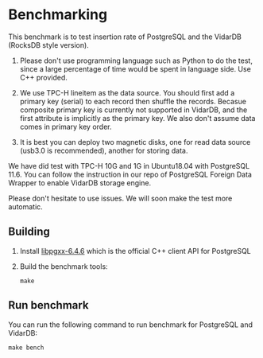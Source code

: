 # Benchmarking

This benchmark is to test insertion rate of PostgreSQL and the VidarDB (RocksDB style version).

1. Please don't use programming language such as Python to do the test, since a large percentage of time would be spent in language side. Use C++ provided.

2. We use TPC-H lineitem as the data source. You should first add a primary key (serial) to each record then shuffle the records. Becasue composite primary key is currently not supported in VidarDB, and the first attribute is implicitly as the primary key. We also don't assume data comes in primary key order.

3. It is best you can deploy two magnetic disks, one for read data source (usb3.0 is recommended), another for storing data. 

We have did test with TPC-H 10G and 1G in Ubuntu18.04 with PostgreSQL 11.6. You can follow the instruction in our repo of PostgreSQL Foreign Data Wrapper to enable VidarDB storage engine. 

Please don't hesitate to use issues. We will soon make the test more automatic.

## Building

1. Install [libpgxx-6.4.6](https://github.com/jtv/libpqxx) which is the official C++ client API for PostgreSQL

2. Build the benchmark tools:

    ```shell
    make
    ```

## Run benchmark

You can run the following command to run benchmark for PostgreSQL and VidarDB:

```shell
make bench
```
